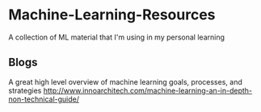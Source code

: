 # Machine-Learning-Resources

A collection of ML material that I'm using in my personal learning

## Blogs
A great high level overview of machine learning goals, processes, and strategies
http://www.innoarchitech.com/machine-learning-an-in-depth-non-technical-guide/

